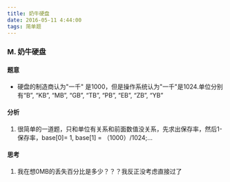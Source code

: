 ```yaml
---
title: 奶牛硬盘
date: 2016-05-11 4:44:00
tags: 简单题
---
```


### M. 奶牛硬盘

#### 题意


- 硬盘的制造商认为"一千" 是1000，但是操作系统认为"一千"是1024.单位分别有“B”, “KB”, “MB”, “GB”, “TB”, “PB”, “EB”, “ZB”, “YB” 

#### 分析
1. 很简单的一道题，只和单位有关系和前面数值没关系，先求出保存率，然后1-保存率，base[0]= 1, base[1] = （1000）/1024;...

#### 思考

1. 我在想0MB的丢失百分比是多少？？？我反正没考虑直接过了


